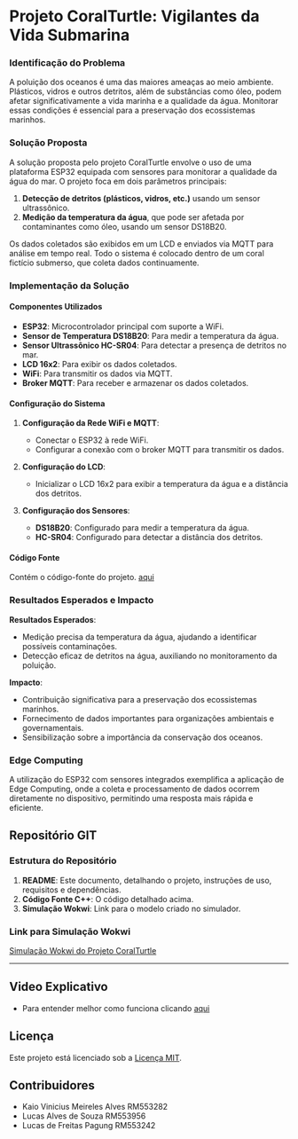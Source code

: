 # Projeto CoralTurtle: Vigilantes da Vida Submarina

### Identificação do Problema
A poluição dos oceanos é uma das maiores ameaças ao meio ambiente. Plásticos, vidros e outros detritos, além de substâncias como óleo, podem afetar significativamente a vida marinha e a qualidade da água. Monitorar essas condições é essencial para a preservação dos ecossistemas marinhos.

### Solução Proposta
A solução proposta pelo projeto CoralTurtle envolve o uso de uma plataforma ESP32 equipada com sensores para monitorar a qualidade da água do mar. O projeto foca em dois parâmetros principais:

1. **Detecção de detritos (plásticos, vidros, etc.)** usando um sensor ultrassônico.
2. **Medição da temperatura da água**, que pode ser afetada por contaminantes como óleo, usando um sensor DS18B20.

Os dados coletados são exibidos em um LCD e enviados via MQTT para análise em tempo real. Todo o sistema é colocado dentro de um coral fictício submerso, que coleta dados continuamente.

### Implementação da Solução

#### Componentes Utilizados

- **ESP32**: Microcontrolador principal com suporte a WiFi.
- **Sensor de Temperatura DS18B20**: Para medir a temperatura da água.
- **Sensor Ultrassônico HC-SR04**: Para detectar a presença de detritos no mar.
- **LCD 16x2**: Para exibir os dados coletados.
- **WiFi**: Para transmitir os dados via MQTT.
- **Broker MQTT**: Para receber e armazenar os dados coletados.

#### Configuração do Sistema

1. **Configuração da Rede WiFi e MQTT**:
    - Conectar o ESP32 à rede WiFi.
    - Configurar a conexão com o broker MQTT para transmitir os dados.

2. **Configuração do LCD**:
    - Inicializar o LCD 16x2 para exibir a temperatura da água e a distância dos detritos.

3. **Configuração dos Sensores**:
    - **DS18B20**: Configurado para medir a temperatura da água.
    - **HC-SR04**: Configurado para detectar a distância dos detritos.

#### Código Fonte
Contém o código-fonte do projeto. [aqui](https://github.com/Kaiomeireles/Kaiomeireles/blob/main/sketch.ino)


### Resultados Esperados e Impacto

**Resultados Esperados**:
- Medição precisa da temperatura da água, ajudando a identificar possíveis contaminações.
- Detecção eficaz de detritos na água, auxiliando no monitoramento da poluição.

**Impacto**:
- Contribuição significativa para a preservação dos ecossistemas marinhos.
- Fornecimento de dados importantes para organizações ambientais e governamentais.
- Sensibilização sobre a importância da conservação dos oceanos.

### Edge Computing

A utilização do ESP32 com sensores integrados exemplifica a aplicação de Edge Computing, onde a coleta e processamento de dados ocorrem diretamente no dispositivo, permitindo uma resposta mais rápida e eficiente.

## Repositório GIT

### Estrutura do Repositório

1. **README**: Este documento, detalhando o projeto, instruções de uso, requisitos e dependências.
2. **Código Fonte C++**: O código detalhado acima.
3. **Simulação Wokwi**: Link para o modelo criado no simulador.

### Link para Simulação Wokwi
[Simulação Wokwi do Projeto CoralTurtle](https://wokwi.com/projects/399334869149912065)

---

## Video Explicativo

- Para entender melhor como funciona clicando [aqui]()

## Licença
Este projeto está licenciado sob a [Licença MIT](https://opensource.org/licenses/MIT).

## Contribuidores
- Kaio Vinicius Meireles Alves RM553282
- Lucas Alves de Souza RM553956
- Lucas de Freitas Pagung RM553242
